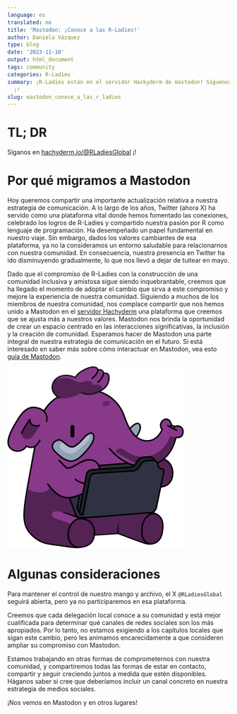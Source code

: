 ```yaml
---
language: es
translated: no
title: 'Mastodon: ¡Conoce a las R-Ladies!'
author: Daniela Vázquez
type: blog
date: '2023-11-10'
output: html_document
tags: community
categories: R-Ladies
summary: ¡R-Ladies están en el servidor Hackyderm de mastodon! Síguenos en [hachyderm.io/@RLadiesGlobal](https://hachyderm.io/@RLadiesGlobal)
  ¡!
slug: mastodon_conoce_a_las_r_ladies
---
```


# TL; DR

Síganos en [hachyderm.io/@RLadiesGlobal](https://hachyderm.io/@RLadiesGlobal) ¡!

# Por qué migramos a Mastodon

Hoy queremos compartir una importante actualización relativa a nuestra estrategia de comunicación.
A lo largo de los años, Twitter (ahora X) ha servido como una plataforma vital donde hemos fomentado las conexiones, celebrado los logros de R-Ladies y compartido nuestra pasión por R como lenguaje de programación.
Ha desempeñado un papel fundamental en nuestro viaje.
Sin embargo, dados los valores cambiantes de esa plataforma, ya no la consideramos un entorno saludable para relacionarnos con nuestra comunidad.
En consecuencia, nuestra presencia en Twitter ha ido disminuyendo gradualmente, lo que nos llevó a dejar de tuitear en mayo.

Dado que el compromiso de R-Ladies con la construcción de una comunidad inclusiva y amistosa sigue siendo inquebrantable, creemos que ha llegado el momento de adoptar el cambio que sirva a este compromiso y mejore la experiencia de nuestra comunidad.
Siguiendo a muchos de los miembros de nuestra comunidad, nos complace compartir que nos hemos unido a Mastodon en el [servidor Hachyderm](https://hachyderm.io/about) una plataforma que creemos que se ajusta más a nuestros valores.
Mastodon nos brinda la oportunidad de crear un espacio centrado en las interacciones significativas, la inclusión y la creación de comunidad.
Esperamos hacer de Mastodon una parte integral de nuestra estrategia de comunicación en el futuro.
Si está interesado en saber más sobre cómo interactuar en Mastodon, vea esto [guía de Mastodon](https://github.com/joyeusenoelle/GuideToMastodon).

![Mastodon elefante en R-Ladies púrpura](elephant_ui_working.png)

# Algunas consideraciones

Para mantener el control de nuestro mango y archivo, el X `@RLadiesGlobal` seguirá abierta, pero ya no participaremos en esa plataforma.

Creemos que cada delegación local conoce a su comunidad y está mejor cualificada para determinar qué canales de redes sociales son los más apropiados.
Por lo tanto, no estamos exigiendo a los capítulos locales que sigan este cambio, pero les animamos encarecidamente a que consideren ampliar su compromiso con Mastodon.

Estamos trabajando en otras formas de comprometernos con nuestra comunidad, y compartiremos todas las formas de estar en contacto, compartir y seguir creciendo juntos a medida que estén disponibles.
Háganos saber si cree que deberíamos incluir un canal concreto en nuestra estrategia de medios sociales.

¡Nos vemos en Mastodon y en otros lugares!


